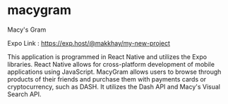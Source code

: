 # macygram
Macy's Gram

Expo Link : https://exp.host/@makkhay/my-new-project

This application is programmed in React Native and utilizes the Expo libraries.
React Native allows for cross-platform development of mobile applications using JavaScript.
MacyGram allows users to browse through products of their friends and purchase them with payments cards or cryptocurrency, such as DASH.
It utilizes the Dash API and Macy's Visual Search API.
